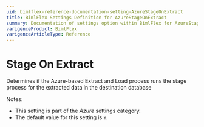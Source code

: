 ```yaml
---
uid: bimlflex-reference-documentation-setting-AzureStageOnExtract
title: BimlFlex Settings Definition for AzureStageOnExtract
summary: Documentation of settings option within BimlFlex for AzureStageOnExtract
varigenceProduct: BimlFlex
varigenceArticleType: Reference
---
```


# Stage On Extract

Determines if the Azure-based Extract and Load process runs the stage process for the extracted data in the destination database

Notes:

* This setting is part of the *Azure* settings category.
* The default value for this setting is `Y`.